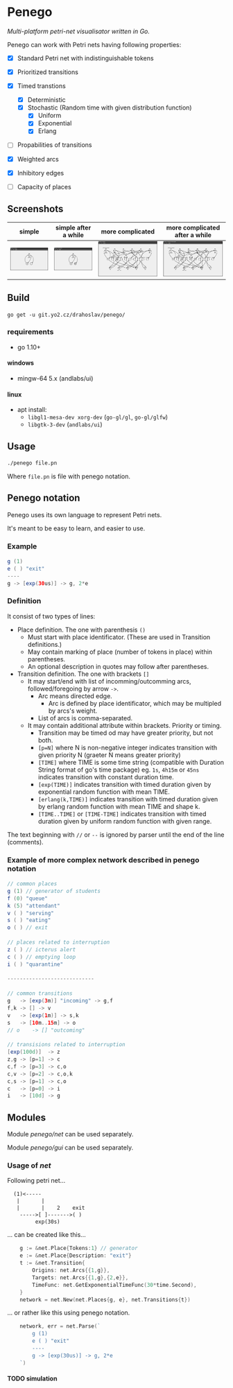 # Penego
*Multi-platform petri-net visualisator written in Go.*


Penego can work with Petri nets having following properties:
- [x] Standard Petri net with indistinguishable tokens
- [x] Prioritized transitions
- [x] Timed transtions
    - [x] Deterministic
    - [x] Stochastic (Random time with given distribution function)
      - [x] Uniform
      - [x] Exponential
      - [x] Erlang
- [ ] Propabilities of transitions
- [x] Weighted arcs
- [x] Inhibitory edges
- [ ] Capacity of places


## Screenshots

| simple                      | simple after a while         | more complicated           | more complicated after a while |
|-----------------------------|------------------------------|----------------------------|--------------------------------|
| ![gui](examples/simple.png) | ![gui](examples/simple2.png) | ![gui](examples/mensa.png) | ![gui](examples/mensa2.png)    |


## Build
```
go get -u git.yo2.cz/drahoslav/penego/
```

### requirements
  - go 1.10+

#### windows
  - mingw-64 5.x (andlabs/ui)

#### linux
  - apt install:
    - `libgl1-mesa-dev xorg-dev`  (`go-gl/gl`, `go-gl/glfw`)
    - `libgtk-3-dev` (`andlabs/ui`)

## Usage
```bash
./penego file.pn
```
Where `file.pn` is file with penego notation.


## Penego notation
Penego uses its own language to represent Petri nets.

It's meant to be easy to learn, and easier to use.
### Example

```java
g (1)
e ( ) "exit"
----
g -> [exp(30us)] -> g, 2*e
```
### Definition
It consist of two types of lines:
- Place definition. The one with parenthesis `()`
    - Must start with place identificator. (These are used in Transition definitions.)
    - May contain marking of place (number of tokens in place) within parentheses.
    - An optional description in quotes may follow after parentheses.
- Transition definition. The one with brackets `[]`
    - It may start/end with list of incomming/outcomming arcs, followed/foregoing by arrow `->`.
        - Arc means directed edge.
            - Arc is defined by place identificator, which may be multipled by arcs's weight.
        - List of arcs is comma-separated.
    - It may contain additional attribute within brackets. Priority or timing.
        - Transition may be timed od may have greater priority, but not both.
        - `[p=N]` where N is non-negative integer indicates transition with given priority N (graeter N means greater priority)
        - `[TIME]` where TIME is some time string (compatible with Duration String format of go's time package) eg. `1s`, `4h15m` or `45ns` indicates transition with constant duration time.
        - `[exp(TIME)]` indicates transition with timed duration given by exponential random function with mean TIME.
         - `[erlang(k,TIME)]` indicates transition with timed duration given by erlang random function with mean TIME and shape k.
        - `[TIME..TIME]` or `[TIME-TIME]` indicates transition with timed duration given by uniform random function with given range.


The text beginning with `//` or `--` is ignored by parser until the end of the line (comments).


### Example of more complex network described in penego notation

```java
// common places
g (1) // generator of students
f (0) "queue"
k (5) "attendant"
v ( ) "serving"
s ( ) "eating"
o ( ) // exit

// places related to interruption
z ( ) // icterus alert
c ( ) // emptying loop
i ( ) "quarantine"

----------------------------

// common transitions
g	-> [exp(3m)] "incoming" -> g,f
f,k	-> [] -> v
v	-> [exp(1m)] -> s,k
s 	-> [10m..15m] -> o
// o	-> [] "outcoming"

// transisions related to interruption
[exp(100d)]  -> z
z,g	-> [p=1] -> c
c,f	-> [p=3] -> c,o
c,v	-> [p=2] -> c,o,k
c,s	-> [p=1] -> c,o
c	-> [p=0] -> i
i	-> [10d] -> g
```

## Modules
Module *penego/net* can be used separately.

Module *penego/gui* can be used separately.

### Usage of *net*
Following petri net…

```
  (1)<-----
   |       |
   |       |    2    exit
    ----->[ ]------->( )
         exp(30s)
```

… can be created like this…

```go
	g := &net.Place{Tokens:1} // generator
	e := &net.Place{Description: "exit"}
	t := &net.Transition{
		Origins: net.Arcs{{1,g}},
		Targets: net.Arcs{{1,g},{2,e}},
		TimeFunc: net.GetExponentialTimeFunc(30*time.Second),
	}
	network = net.New(net.Places{g, e}, net.Transitions{t})
```

… or rather like this using penego notation.

```go
	network, err = net.Parse(`
		g (1)
		e ( ) "exit"
		----
		g -> [exp(30us)] -> g, 2*e
	`)
```

#### TODO simulation
